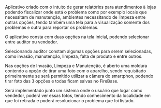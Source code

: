 Aplicativo criado com o intuito de gerar relatórios para atendimentos à lojas podendo fiscalizar onde está o problema como por exemplo locais que necessitam de manutenção,
ambientes necessitando de limpeza entre outras opções, tendo também uma tela para a visualização somente dos problemas e outra para reportar os problemas.

O aplicativo consta com duas opções na tela inicial, podendo selecionar entre auditor ou vendedor.

Selecionando auditor constam algumas opções para serem selecionadas, como invasão, manutenção, limpeza, falta de produto e entre outros. 

Nas opções de Invasão, Limpeza e Manutenção, é aberto uma moldura contendo a opção de tirar uma foto com o aparelho, sendo requisitado primeiramente se será permitido utilizar 
a câmera do smartphon, podendo tirar foto das 3 opções e todas ficam salvas no FireBase.

Será implementado junto um sistema onde o usuário que logar como vendedor, poderá ver essas fotos, tendo conhecimento da localidade em que foi retirada e poderá resolucionar o problema que 
foi listado.
